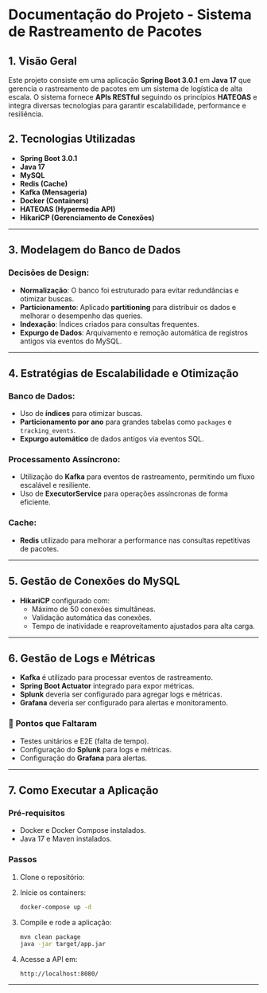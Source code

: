 # Documentação do Projeto - Sistema de Rastreamento de Pacotes

## 1. Visão Geral
Este projeto consiste em uma aplicação **Spring Boot 3.0.1** em **Java 17** que gerencia o rastreamento de pacotes em um sistema de logística de alta escala. O sistema fornece **APIs RESTful** seguindo os princípios **HATEOAS** e integra diversas tecnologias para garantir escalabilidade, performance e resiliência.

## 2. Tecnologias Utilizadas
- **Spring Boot 3.0.1**
- **Java 17**
- **MySQL**
- **Redis (Cache)**
- **Kafka (Mensageria)**
- **Docker (Containers)**
- **HATEOAS (Hypermedia API)**
- **HikariCP (Gerenciamento de Conexões)**

---

## 3. Modelagem do Banco de Dados
### Decisões de Design:
- **Normalização**: O banco foi estruturado para evitar redundâncias e otimizar buscas.
- **Particionamento**: Aplicado **partitioning** para distribuir os dados e melhorar o desempenho das queries.
- **Indexação**: Índices criados para consultas frequentes.
- **Expurgo de Dados**: Arquivamento e remoção automática de registros antigos via eventos do MySQL.

---

## 4. Estratégias de Escalabilidade e Otimização
### Banco de Dados:
- Uso de **índices** para otimizar buscas.
- **Particionamento por ano** para grandes tabelas como `packages` e `tracking_events`.
- **Expurgo automático** de dados antigos via eventos SQL.

### Processamento Assíncrono:
- Utilização do **Kafka** para eventos de rastreamento, permitindo um fluxo escalável e resiliente.
- Uso de **ExecutorService** para operações assíncronas de forma eficiente.

### Cache:
- **Redis** utilizado para melhorar a performance nas consultas repetitivas de pacotes.

---

## 5. Gestão de Conexões do MySQL
- **HikariCP** configurado com:
    - Máximo de 50 conexões simultâneas.
    - Validação automática das conexões.
    - Tempo de inatividade e reaproveitamento ajustados para alta carga.

---

## 6. Gestão de Logs e Métricas
- **Kafka** é utilizado para processar eventos de rastreamento.
- **Spring Boot Actuator** integrado para expor métricas.
- **Splunk** deveria ser configurado para agregar logs e métricas.
- **Grafana** deveria ser configurado para alertas e monitoramento.

### 🔴 **Pontos que Faltaram**
- Testes unitários e E2E (falta de tempo).
- Configuração do **Splunk** para logs e métricas.
- Configuração do **Grafana** para alertas.

---

## 7. Como Executar a Aplicação
### **Pré-requisitos**
- Docker e Docker Compose instalados.
- Java 17 e Maven instalados.

### **Passos**
1. Clone o repositório:


2. Inicie os containers:
   ```sh
   docker-compose up -d
   ```

3. Compile e rode a aplicação:
   ```sh
   mvn clean package
   java -jar target/app.jar
   ```

4. Acesse a API em:
   ```
   http://localhost:8080/
   ```

---
